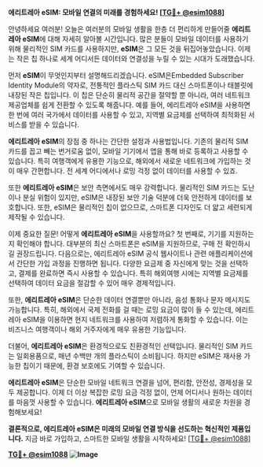 **에리트레아 eSIM: 모바일 연결의 미래를 경험하세요! [[TG💪+ @esim1088](https://t.me/s/esim1088)]**

안녕하세요 여러분! 오늘은 여러분의 모바일 생활을 한층 더 편리하게 만들어줄 **에리트레아 eSIM**에 대해 자세히 알아볼 시간입니다. 많은 분들이 모바일 데이터를 사용하기 위해 물리적인 SIM 카드를 사용하지만, **eSIM**은 그 모든 것을 뒤집어놓았습니다. 이제는 작은 칩 하나로 세계 어디서든 데이터와 연결성을 누릴 수 있는 시대가 도래했습니다.

먼저 **eSIM**이 무엇인지부터 설명해드리겠습니다. eSIM은Embedded Subscriber Identity Module의 약자로, 전통적인 플라스틱 SIM 카드 대신 스마트폰이나 태블릿에 내장된 작은 칩입니다. 이 칩은 단순히 물리적 공간을 절약할 뿐 아니라, 여러 네트워크 제공업체를 쉽게 전환할 수 있도록 해줍니다. 예를 들어, 에리트레아 eSIM을 사용하면 한 번에 여러 국가에서 데이터를 사용할 수 있고, 지역별 요금제를 선택하여 최적화된 서비스를 받을 수 있습니다.

**에리트레아 eSIM**의 장점 중 하나는 간단한 설정과 사용법입니다. 기존의 물리적 SIM 카드를 꼽고 빼는 번거로움 없이, 모바일 기기에서 앱을 통해 바로 등록하고 사용할 수 있습니다. 특히 여행객에게 유용한 기능으로, 해외에서 새로운 네트워크에 가입하는 것이 매우 간편합니다. 전 세계 어디에서나 로밍 걱정 없이 데이터를 사용할 수 있죠. 

또한 **에리트레아 eSIM**은 보안 측면에서도 매우 강력합니다. 물리적인 SIM 카드는 도난이나 분실 위험이 있지만, eSIM은 내장된 보안 기술 덕분에 더욱 안전하게 데이터를 보호합니다. 또한, eSIM은 물리적인 칩이 없으므로, 스마트폰 디자인도 더 얇고 세련되게 제작될 수 있습니다.

이제 중요한 질문! 어떻게 **에리트레아 eSIM**을 사용할까요? 첫 번째로, 기기를 지원하는지 확인해야 합니다. 대부분의 최신 스마트폰은 eSIM을 지원하므로, 구매 전 확인하시길 권장드립니다. 다음으로는, 에리트레아 eSIM 공식 웹사이트나 관련 애플리케이션에서 간단한 가입 과정을 진행하면 됩니다. 다양한 요금제 중 자신에게 맞는 것을 선택하고, 결제를 완료하면 즉시 사용할 수 있습니다. 특히 해외여행 시에는 지역별 요금제를 선택하여 데이터 요금을 절감할 수 있어 매우 경제적입니다.

또한, **에리트레아 eSIM**은 단순한 데이터 연결뿐만 아니라, 음성 통화나 문자 메시지도 가능합니다. 특히, 해외에서 국제 전화를 걸 때는 로밍 요금이 많이 들 수 있는데, 에리트레아 eSIM을 이용하면 현지 네트워크를 사용하여 저렴하게 통화할 수 있습니다. 이는 비즈니스 여행객이나 해외 거주자에게 매우 유용한 기능입니다.

더불어, **에리트레아 eSIM**은 환경적으로도 친환경적인 선택입니다. 물리적인 SIM 카드는 일회용품으로, 매년 수백만 개의 플라스틱이 소비됩니다. 하지만 eSIM은 재사용 가능한 칩이기 때문에, 환경 보호에도 기여할 수 있습니다.

**에리트레아 eSIM**은 단순한 모바일 네트워크 연결을 넘어, 편리함, 안전성, 경제성을 모두 제공합니다. 이제 더 이상 복잡한 로밍 요금 걱정 없이, 언제 어디서나 원하는 데이터를 마음껏 사용할 수 있습니다. **에리트레아 eSIM**으로 모바일 생활의 새로운 차원을 경험해보세요!

**결론적으로, 에리트레아 eSIM은 미래의 모바일 연결 방식을 선도하는 혁신적인 제품입니다.** 지금 바로 가입하고, 스마트한 모바일 생활을 시작하세요! [[TG💪+ @esim1088](https://t.me/s/esim1088)]

**[TG💪+ @esim1088](https://t.me/s/esim1088) ![Image](https://i.postimg.cc/Y0z9fWf4/image.png)**